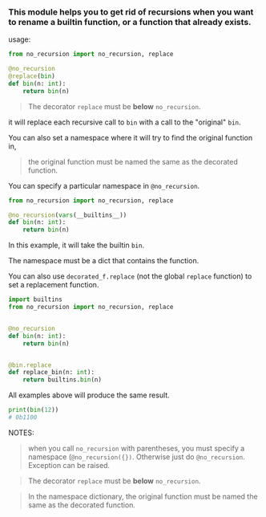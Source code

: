 ### This module helps you to get rid of recursions when you want to rename a builtin function, or a function that already exists.


usage:
```python
from no_recursion import no_recursion, replace

@no_recursion
@replace(bin)
def bin(n: int):
    return bin(n)
```
> The decorator `replace` must be **below** `no_recursion`. 


it will replace each recursive call to `bin` with a call to the "original" `bin`.

You can also set a namespace where it will try to find the original function in,
>the original function must be named the same as the decorated function.

You can specify a particular namespace in `@no_recursion`.
```python
from no_recursion import no_recursion, replace

@no_recursion(vars(__builtins__))
def bin(n: int):
    return bin(n)
```
In this example, it will take the builtin `bin`.

The namespace must be a dict that contains the function.

You can also use `decorated_f.replace` (not the global `replace` function) to set a replacement function.

```python
import builtins
from no_recursion import no_recursion, replace


@no_recursion
def bin(n: int):
    return bin(n)


@bin.replace
def replace_bin(n: int):
    return builtins.bin(n)
```

All examples above will produce the same result.
```python
print(bin(12))
# 0b1100
```

NOTES:
> when you call `no_recursion` with parentheses, you must specify a namespace (`@no_recursion({})`. Otherwise just do `@no_recursion`.
> Exception can be raised.
 
> The decorator `replace` must be **below** `no_recursion`. 

> In the namespace dictionary, the original function must be named the same as the decorated function.
